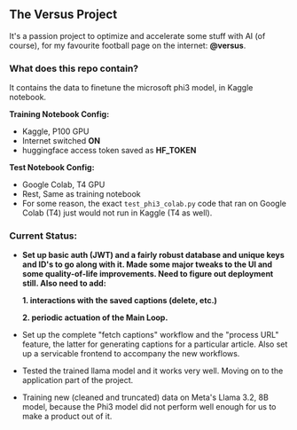 ## The Versus Project
It's a passion project to optimize and accelerate some stuff with AI (of course), for my favourite football page on the internet: **@versus**.

### What does this repo contain?
It contains the data to finetune the microsoft phi3 model, in Kaggle notebook.

**Training Notebook Config:**
- Kaggle, P100 GPU
- Internet switched **ON**
- huggingface access token saved as **HF_TOKEN**

**Test Notebook Config:**
- Google Colab, T4 GPU
- Rest, Same as training notebook
- For some reason, the exact ```test_phi3_colab.py``` code that ran on Google Colab (T4) just would not run in Kaggle (T4 as well).

### Current Status:
- **Set up basic auth (JWT) and a fairly robust database and unique keys and ID's to go along with it. Made some major tweaks to the UI and some quality-of-life improvements. Need to figure out deployment still. Also need to add:**

    **1. interactions with the saved captions (delete, etc.)**
    
    **2. periodic actuation of the Main Loop.**
- Set up the complete "fetch captions" workflow and the "process URL" feature, the latter for generating captions for a particular article. Also set up a servicable frontend to accompany the new workflows.
- Tested the trained llama model and it works very well. Moving on to the application part of the project.
- Training new (cleaned and truncated) data on Meta's Llama 3.2, 8B model, because the Phi3 model did not perform well enough for us to make a product out of it.